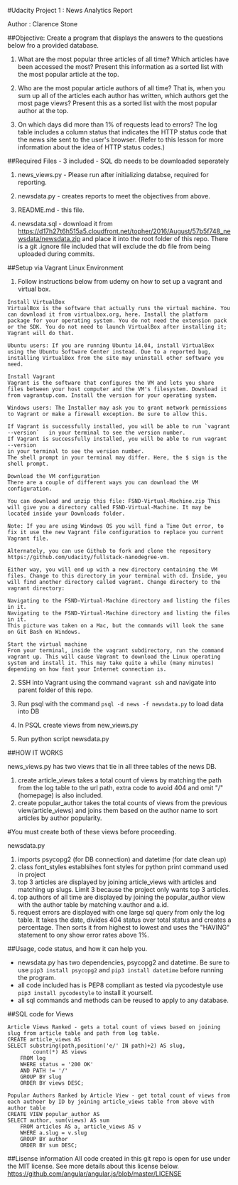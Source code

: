 #Udacity Project 1 : News Analytics Report

Author : Clarence Stone

##Objective: Create a program that displays the answers to the questions below fro a provided database.

1. What are the most popular three articles of all time? Which articles have been accessed the most? Present this information as a sorted list with the most popular article at the top.

2. Who are the most popular article authors of all time? That is, when you sum up all of the articles each author has written, which authors get the most page views? Present this as a sorted list with the most popular author at the top.

3. On which days did more than 1% of requests lead to errors? The log table includes a column status that indicates the HTTP status code that the news site sent to the user's browser. (Refer to this lesson for more information about the idea of HTTP status codes.)

##Required Files - 3 included - SQL db needs to be downloaded seperately

1. news_views.py - Please run after initializing databse, required for reporting.

2. newsdata.py - creates reports to meet the objectives from above.

3. README.md - this file.

4. newsdata.sql - download it from https://d17h27t6h515a5.cloudfront.net/topher/2016/August/57b5f748_newsdata/newsdata.zip and place it into the root folder of this repo. 
There is a git .ignore file included that will exclude the db file from being uploaded during commits.

##Setup via Vagrant Linux Environment 

1. Follow instructions below from udemy on how to set up a vagrant and virtual box.
```
Install VirtualBox
VirtualBox is the software that actually runs the virtual machine. You can download it from virtualbox.org, here. Install the platform package for your operating system. You do not need the extension pack or the SDK. You do not need to launch VirtualBox after installing it; Vagrant will do that.

Ubuntu users: If you are running Ubuntu 14.04, install VirtualBox using the Ubuntu Software Center instead. Due to a reported bug, installing VirtualBox from the site may uninstall other software you need.

Install Vagrant
Vagrant is the software that configures the VM and lets you share files between your host computer and the VM's filesystem. Download it from vagrantup.com. Install the version for your operating system.

Windows users: The Installer may ask you to grant network permissions to Vagrant or make a firewall exception. Be sure to allow this.

If Vagrant is successfully installed, you will be able to run `vagrant --version`   in your terminal to see the version number.
If Vagrant is successfully installed, you will be able to run vagrant --version
in your terminal to see the version number.
The shell prompt in your terminal may differ. Here, the $ sign is the shell prompt.

Download the VM configuration
There are a couple of different ways you can download the VM configuration.

You can download and unzip this file: FSND-Virtual-Machine.zip This will give you a directory called FSND-Virtual-Machine. It may be located inside your Downloads folder.

Note: If you are using Windows OS you will find a Time Out error, to fix it use the new Vagrant file configuration to replace you current Vagrant file.

Alternately, you can use Github to fork and clone the repository https://github.com/udacity/fullstack-nanodegree-vm.

Either way, you will end up with a new directory containing the VM files. Change to this directory in your terminal with cd. Inside, you will find another directory called vagrant. Change directory to the vagrant directory:

Navigating to the FSND-Virtual-Machine directory and listing the files in it.
Navigating to the FSND-Virtual-Machine directory and listing the files in it.
This picture was taken on a Mac, but the commands will look the same on Git Bash on Windows.

Start the virtual machine
From your terminal, inside the vagrant subdirectory, run the command vagrant up. This will cause Vagrant to download the Linux operating system and install it. This may take quite a while (many minutes) depending on how fast your Internet connection is.
```

2. SSH into Vagrant using the command `vagrant ssh` and navigate into parent folder of this repo.

3. Run psql with the command `psql -d news -f newsdata.py` to load data into DB

4. In PSQL create views from new_views.py

5. Run python script newsdata.py

##HOW IT WORKS

news_views.py has two views that tie in all three tables of the news DB. 
1. create article_views takes a total count of views by matching the path from the log table to the url path, extra code to avoid 404 and omit "/" (homepage) is also included.
2. create popular_author takes the total counts of views from the previous view(article_views) and joins them based on the author name to sort articles by author popularity.

#You must create both of these views before proceeding.

newsdata.py 
1. imports psycopg2 (for DB connection) and datetime (for date clean up)
2. class font_styles establsihes font styles for python print command used in project
3. top 3 articles are displayed by joining article_views with articles and matching up slugs. Limit 3 because the project only wants top 3 articles.
4. top authors of all time are displayed by joining the popular_author view with the author table by matching v.author and a.id.
5. request errors are displayed with one large sql query from only the log table. It takes the date, divides 404 status over total status and creates a percentage. Then sorts it from highest to lowest and uses the "HAVING" statement to ony show error rates above 1%.

##Usage, code status, and how it can help you.
- newsdata.py has two dependencies, psycopg2 and datetime. Be sure to use `pip3 install psycopg2` and `pip3 install datetime` before running the program.
- all code included has is PEP8 compliant as tested via pycodestyle use `pip3 install pycodestyle` to install it yourself.
- all sql commands and methods can be reused to apply to any database.


##SQL code for Views

```
Article Views Ranked - gets a total count of views based on joining slug from article table and path from log table.
CREATE article_views AS 
SELECT substring(path,position('e/' IN path)+2) AS slug, 
		count(*) AS views 
	FROM log 
	WHERE status = '200 OK' 
	AND PATH != '/' 
	GROUP BY slug 
	ORDER BY views DESC;

Popular Authors Ranked by Article View - get total count of views from each authoer by ID by joining article_views table from above with author table
CREATE VIEW popular_author AS 
SELECT author, sum(views) AS sum 
	FROM articles AS a, article_views AS v 
	WHERE a.slug = v.slug 
	GROUP BY author 
	ORDER BY sum DESC;
```

##Lisense information
All code created in this git repo is open for use under the MIT license. See more details about this license below.
https://github.com/angular/angular.js/blob/master/LICENSE


